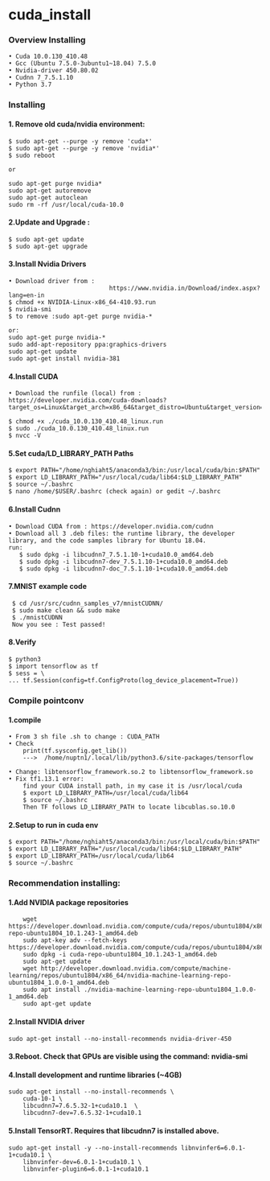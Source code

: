 # cuda_install

### Overview Installing

    • Cuda 10.0.130_410.48
    • Gcc (Ubuntu 7.5.0-3ubuntu1~18.04) 7.5.0
    • Nvidia-driver 450.80.02
    • Cudnn 7_7.5.1.10
    • Python 3.7


### Installing

#### 1. Remove old cuda/nvidia environment:
    $ sudo apt-get --purge -y remove 'cuda*'
    $ sudo apt-get --purge -y remove 'nvidia*'
    $ sudo reboot

	or

	sudo apt-get purge nvidia*
	sudo apt-get autoremove
	sudo apt-get autoclean
	sudo rm -rf /usr/local/cuda-10.0

#### 2.Update and Upgrade :
    $ sudo apt-get update
    $ sudo apt-get upgrade


#### 3.Install Nvidia Drivers
    • Download driver from :
                                https://www.nvidia.in/Download/index.aspx?lang=en-in
    $ chmod +x NVIDIA-Linux-x86_64-410.93.run
    $ nvidia-smi
    $ to remove :sudo apt-get purge nvidia-*

	or:
	sudo apt-get purge nvidia-*
	sudo add-apt-repository ppa:graphics-drivers
	sudo apt-get update
	sudo apt-get install nvidia-381


#### 4.Install CUDA
    • Download the runfile (local) from : https://developer.nvidia.com/cuda-downloads?target_os=Linux&target_arch=x86_64&target_distro=Ubuntu&target_version=1710&target_type=runfilelocal

    $ chmod +x ./cuda_10.0.130_410.48_linux.run
    $ sudo ./cuda_10.0.130_410.48_linux.run
    $ nvcc -V


#### 5.Set cuda/LD_LIBRARY_PATH Paths
    $ export PATH="/home/nghiaht5/anaconda3/bin:/usr/local/cuda/bin:$PATH"
    $ export LD_LIBRARY_PATH="/usr/local/cuda/lib64:$LD_LIBRARY_PATH"
    $ source ~/.bashrc
    $ nano /home/$USER/.bashrc (check again) or gedit ~/.bashrc

#### 6.Install Cudnn
    • Download CUDA from : https://developer.nvidia.com/cudnn
    • Download all 3 .deb files: the runtime library, the developer library, and the code samples library for Ubuntu 18.04.
    run:
       $ sudo dpkg -i libcudnn7_7.5.1.10-1+cuda10.0_amd64.deb
       $ sudo dpkg -i libcudnn7-dev_7.5.1.10-1+cuda10.0_amd64.deb
       $ sudo dpkg -i libcudnn7-doc_7.5.1.10-1+cuda10.0_amd64.deb

#### 7.MNIST example code
     $ cd /usr/src/cudnn_samples_v7/mnistCUDNN/
     $ sudo make clean && sudo make
     $ ./mnistCUDNN
     Now you see : Test passed!

#### 8.Verify
    $ python3
    $ import tensorflow as tf
    $ sess = \
    ... tf.Session(config=tf.ConfigProto(log_device_placement=True))


### Compile pointconv
#### 1.compile
    • From 3 sh file .sh to change : CUDA_PATH
    • Check
        print(tf.sysconfig.get_lib())
        --->  /home/nuptn1/.local/lib/python3.6/site-packages/tensorflow

    • Change: libtensorflow_framework.so.2 to libtensorflow_framework.so
    • Fix tf1.13.1 error:
        find your CUDA install path, in my case it is /usr/local/cuda
        $ export LD_LIBRARY_PATH=/usr/local/cuda/lib64
        $ source ~/.bashrc
        Then TF follows LD_LIBRARY_PATH to locate libcublas.so.10.0
        
#### 2.Setup to run in cuda env
    $ export PATH="/home/nghiaht5/anaconda3/bin:/usr/local/cuda/bin:$PATH"
    $ export LD_LIBRARY_PATH="/usr/local/cuda/lib64:$LD_LIBRARY_PATH"
    $ export LD_LIBRARY_PATH=/usr/local/cuda/lib64
    $ source ~/.bashrc
    
    
### Recommendation installing:
#### 1.Add NVIDIA package repositories
        wget https://developer.download.nvidia.com/compute/cuda/repos/ubuntu1804/x86_64/cuda-repo-ubuntu1804_10.1.243-1_amd64.deb
        sudo apt-key adv --fetch-keys https://developer.download.nvidia.com/compute/cuda/repos/ubuntu1804/x86_64/7fa2af80.pub
        sudo dpkg -i cuda-repo-ubuntu1804_10.1.243-1_amd64.deb
        sudo apt-get update
        wget http://developer.download.nvidia.com/compute/machine-learning/repos/ubuntu1804/x86_64/nvidia-machine-learning-repo-ubuntu1804_1.0.0-1_amd64.deb
        sudo apt install ./nvidia-machine-learning-repo-ubuntu1804_1.0.0-1_amd64.deb
        sudo apt-get update

#### 2.Install NVIDIA driver
    sudo apt-get install --no-install-recommends nvidia-driver-450
#### 3.Reboot. Check that GPUs are visible using the command: nvidia-smi

#### 4.Install development and runtime libraries (~4GB)
    sudo apt-get install --no-install-recommends \
        cuda-10-1 \
        libcudnn7=7.6.5.32-1+cuda10.1  \
        libcudnn7-dev=7.6.5.32-1+cuda10.1


#### 5.Install TensorRT. Requires that libcudnn7 is installed above.
    sudo apt-get install -y --no-install-recommends libnvinfer6=6.0.1-1+cuda10.1 \
        libnvinfer-dev=6.0.1-1+cuda10.1 \
        libnvinfer-plugin6=6.0.1-1+cuda10.1

